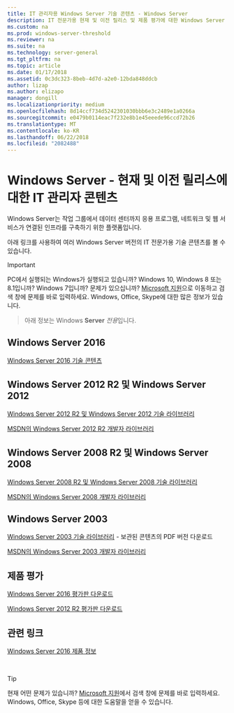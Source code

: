 ```yaml
---
title: IT 관리자용 Windows Server 기술 콘텐츠 - Windows Server
description: IT 전문가용 현재 및 이전 릴리스 및 제품 평가에 대한 Windows Server 기술 문서를 다운로드하세요.
ms.custom: na
ms.prod: windows-server-threshold
ms.reviewer: na
ms.suite: na
ms.technology: server-general
ms.tgt_pltfrm: na
ms.topic: article
ms.date: 01/17/2018
ms.assetid: 0c3dc323-8beb-4d7d-a2e0-12bda848ddcb
author: lizap
ms.author: elizapo
manager: dongill
ms.localizationpriority: medium
ms.openlocfilehash: 8d14ccf734d5242301030bbb6e3c2489e1a0266a
ms.sourcegitcommit: e0479b0114eac7f232e8b1e45eeede96ccd72b26
ms.translationtype: MT
ms.contentlocale: ko-KR
ms.lasthandoff: 06/22/2018
ms.locfileid: "2082488"
---
```

# <a name="windows-server---it-administrator-content-for-current-and-previous-releases"></a>Windows Server - 현재 및 이전 릴리스에 대한 IT 관리자 콘텐츠

Windows Server는 작업 그룹에서 데이터 센터까지 응용 프로그램, 네트워크 및 웹 서비스가 연결된 인프라를 구축하기 위한 플랫폼입니다.

아래 링크를 사용하여 여러 Windows Server 버전의 IT 전문가용 기술 콘텐츠를 볼 수 있습니다.

> [!IMPORTANT]
> PC에서 실행되는 Windows가 실행되고 있습니까? Windows 10, Windows 8 또는 8.1입니까? Windows 7입니까? 문제가 있으십니까? [Microsoft 지원](https://support.microsoft.com)으로 이동하고 검색 창에 문제를 바로 입력하세요. Windows, Office, Skype에 대한 많은 정보가 있습니다. 

> 아래 정보는 Windows **Server** *전용*입니다.

## <a name="windows-server-2016"></a>Windows Server 2016

[Windows Server 2016 기술 콘텐츠](windows-server-2016.md)

## <a name="windows-server-2012-r2-and-windows-server-2012"></a>Windows Server 2012 R2 및 Windows Server 2012

[Windows Server 2012 R2 및 Windows Server 2012 기술 라이브러리](/previous-versions/windows/it-pro/windows-server-2012-R2-and-2012/) 

[MSDN의 Windows Server 2012 R2 개발자 라이브러리](https://msdn.microsoft.com/library/dn609939(v=vs.85).aspx) 

## <a name="windows-server-2008-r2-and-windows-server-2008"></a>Windows Server 2008 R2 및 Windows Server 2008

[Windows Server 2008 R2 및 Windows Server 2008 기술 라이브러리](/previous-versions/windows/it-pro/windows-server-2008-R2-and-2008)
 
[MSDN의 Windows Server 2008 개발자 라이브러리](https://msdn.microsoft.com/library/hh738539.aspx) 

## <a name="windows-server-2003"></a>Windows Server 2003

[Windows Server 2003 기술 라이브러리](https://www.microsoft.com/download/details.aspx?id=53314) - 보관된 콘텐츠의 PDF 버전 다운로드

[MSDN의 Windows Server 2003 개발자 라이브러리](https://msdn.microsoft.com/library/dn792549.aspx)


## <a name="product-evaluations"></a>제품 평가

[Windows Server 2016 평가판 다운로드](https://www.microsoft.com/evalcenter/evaluate-windows-server-2016?i=1) 

[Windows Server 2012 R2 평가판 다운로드](https://www.microsoft.com/evalcenter/evaluate-windows-server-2012-r2) 


## <a name="related-links"></a>관련 링크
[Windows Server 2016 제품 정보](https://www.microsoft.com/cloud-platform/windows-server) 

<br>

> [!TIP]
> 현재 어떤 문제가 있습니까? [Microsoft 지원](https://support.microsoft.com)에서 검색 창에 문제를 바로 입력하세요. Windows, Office, Skype 등에 대한 도움말을 얻을 수 있습니다. 

